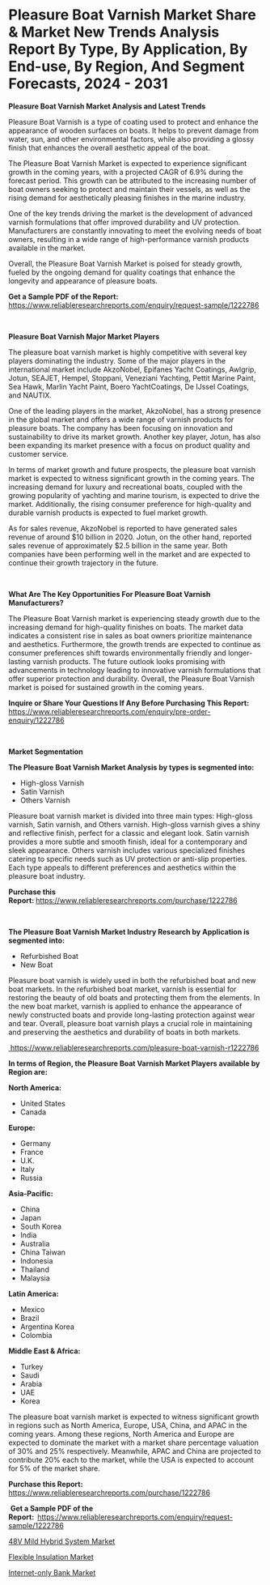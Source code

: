 <p><h1>Pleasure Boat Varnish Market Share & Market New Trends Analysis Report By Type, By Application, By End-use, By Region, And Segment Forecasts, 2024 - 2031</h1></p><p><strong>Pleasure Boat Varnish Market Analysis and Latest Trends</strong></p>
<p><p>Pleasure Boat Varnish is a type of coating used to protect and enhance the appearance of wooden surfaces on boats. It helps to prevent damage from water, sun, and other environmental factors, while also providing a glossy finish that enhances the overall aesthetic appeal of the boat.</p><p>The Pleasure Boat Varnish Market is expected to experience significant growth in the coming years, with a projected CAGR of 6.9% during the forecast period. This growth can be attributed to the increasing number of boat owners seeking to protect and maintain their vessels, as well as the rising demand for aesthetically pleasing finishes in the marine industry.</p><p>One of the key trends driving the market is the development of advanced varnish formulations that offer improved durability and UV protection. Manufacturers are constantly innovating to meet the evolving needs of boat owners, resulting in a wide range of high-performance varnish products available in the market.</p><p>Overall, the Pleasure Boat Varnish Market is poised for steady growth, fueled by the ongoing demand for quality coatings that enhance the longevity and appearance of pleasure boats.</p></p>
<p><strong>Get a Sample PDF of the Report:&nbsp;</strong> <a href="https://www.reliableresearchreports.com/enquiry/request-sample/1222786">https://www.reliableresearchreports.com/enquiry/request-sample/1222786</a></p>
<p>&nbsp;</p>
<p><strong>Pleasure Boat Varnish Major Market Players</strong></p>
<p><p>The pleasure boat varnish market is highly competitive with several key players dominating the industry. Some of the major players in the international market include AkzoNobel, Epifanes Yacht Coatings, Awlgrip, Jotun, SEAJET, Hempel, Stoppani, Veneziani Yachting, Pettit Marine Paint, Sea Hawk, Marlin Yacht Paint, Boero YachtCoatings, De IJssel Coatings, and NAUTIX. </p><p>One of the leading players in the market, AkzoNobel, has a strong presence in the global market and offers a wide range of varnish products for pleasure boats. The company has been focusing on innovation and sustainability to drive its market growth. Another key player, Jotun, has also been expanding its market presence with a focus on product quality and customer service.</p><p>In terms of market growth and future prospects, the pleasure boat varnish market is expected to witness significant growth in the coming years. The increasing demand for luxury and recreational boats, coupled with the growing popularity of yachting and marine tourism, is expected to drive the market. Additionally, the rising consumer preference for high-quality and durable varnish products is expected to fuel market growth.</p><p>As for sales revenue, AkzoNobel is reported to have generated sales revenue of around $10 billion in 2020. Jotun, on the other hand, reported sales revenue of approximately $2.5 billion in the same year. Both companies have been performing well in the market and are expected to continue their growth trajectory in the future.</p></p>
<p>&nbsp;</p>
<p><strong>What Are The Key Opportunities For Pleasure Boat Varnish Manufacturers?</strong></p>
<p><p>The Pleasure Boat Varnish market is experiencing steady growth due to the increasing demand for high-quality finishes on boats. The market data indicates a consistent rise in sales as boat owners prioritize maintenance and aesthetics. Furthermore, the growth trends are expected to continue as consumer preferences shift towards environmentally friendly and longer-lasting varnish products. The future outlook looks promising with advancements in technology leading to innovative varnish formulations that offer superior protection and durability. Overall, the Pleasure Boat Varnish market is poised for sustained growth in the coming years.</p></p>
<p><strong>Inquire or Share Your Questions If Any Before Purchasing This Report:</strong> <a href="https://www.reliableresearchreports.com/enquiry/pre-order-enquiry/1222786">https://www.reliableresearchreports.com/enquiry/pre-order-enquiry/1222786</a></p>
<p>&nbsp;</p>
<p><strong>Market Segmentation</strong></p>
<p><strong>The Pleasure Boat Varnish Market Analysis by types is segmented into:</strong></p>
<p><ul><li>High-gloss Varnish</li><li>Satin Varnish</li><li>Others Varnish</li></ul></p>
<p><p>Pleasure boat varnish market is divided into three main types: High-gloss varnish, Satin varnish, and Others varnish. High-gloss varnish gives a shiny and reflective finish, perfect for a classic and elegant look. Satin varnish provides a more subtle and smooth finish, ideal for a contemporary and sleek appearance. Others varnish includes various specialized finishes catering to specific needs such as UV protection or anti-slip properties. Each type appeals to different preferences and aesthetics within the pleasure boat industry.</p></p>
<p><strong>Purchase this Report:&nbsp;</strong><a href="https://www.reliableresearchreports.com/purchase/1222786">https://www.reliableresearchreports.com/purchase/1222786</a></p>
<p>&nbsp;</p>
<p><strong>The Pleasure Boat Varnish Market Industry Research by Application is segmented into:</strong></p>
<p><ul><li>Refurbished Boat</li><li>New Boat</li></ul></p>
<p><p>Pleasure boat varnish is widely used in both the refurbished boat and new boat markets. In the refurbished boat market, varnish is essential for restoring the beauty of old boats and protecting them from the elements. In the new boat market, varnish is applied to enhance the appearance of newly constructed boats and provide long-lasting protection against wear and tear. Overall, pleasure boat varnish plays a crucial role in maintaining and preserving the aesthetics and durability of boats in both markets.</p></p>
<p><a href="https://www.reliableresearchreports.com/pleasure-boat-varnish-r1222786">&nbsp;https://www.reliableresearchreports.com/pleasure-boat-varnish-r1222786</a></p>
<p><strong>In terms of Region, the Pleasure Boat Varnish Market Players available by Region are:</strong></p>
<p>
    <p> <strong> North America: </strong>
        <ul>
            <li>United States</li>
            <li>Canada</li>
        </ul>
        </p> 
    <p> <strong> Europe: </strong>
        <ul>
            <li>Germany</li>
            <li>France</li>
            <li>U.K.</li>
            <li>Italy</li>
            <li>Russia</li>
        </ul>
        </p> 
    <p> <strong> Asia-Pacific: </strong>
        <ul>
            <li>China</li>
            <li>Japan</li>
            <li>South Korea</li>
            <li>India</li>
            <li>Australia</li>
            <li>China Taiwan</li>
            <li>Indonesia</li>
            <li>Thailand</li>
            <li>Malaysia</li>
        </ul>
        </p> 
    <p> <strong> Latin America: </strong>
        <ul>
            <li>Mexico</li>
            <li>Brazil</li>
            <li>Argentina Korea</li>
            <li>Colombia</li>
        </ul>
        </p> 
    <p> <strong> Middle East & Africa: </strong>
        <ul>
            <li>Turkey</li>
            <li>Saudi</li>
            <li>Arabia</li>
            <li>UAE</li>
            <li>Korea</li>
        </ul>
    </p>
    </p>
<p><p>The pleasure boat varnish market is expected to witness significant growth in regions such as North America, Europe, USA, China, and APAC in the coming years. Among these regions, North America and Europe are expected to dominate the market with a market share percentage valuation of 30% and 25% respectively. Meanwhile, APAC and China are projected to contribute 20% each to the market, while the USA is expected to account for 5% of the market share.</p></p>
<p><strong>Purchase this Report: </strong><a href="https://www.reliableresearchreports.com/purchase/1222786">https://www.reliableresearchreports.com/purchase/1222786</a></p>
<p>&nbsp;<strong>Get a Sample PDF of the Report:&nbsp;&nbsp;</strong><a href="https://www.reliableresearchreports.com/enquiry/request-sample/1222786">https://www.reliableresearchreports.com/enquiry/request-sample/1222786</a></p>
<p><strong></strong></p>
<p><p><a href="https://github.com/KavonHansen645/Market-Research-Report-List-1/blob/main/48v-mild-hybrid-system-market.md">48V Mild Hybrid System Market</a></p><p><a href="https://view.publitas.com/reportprime-1/flexible-insulation-market-report-by-product-type-fiberglass-elastomer-others-end-use-thermal-insulation-acoustic-insulation-electrical-insulation-and-region-2024-2031/">Flexible Insulation Market</a></p><p><a href="https://github.com/niyotibauri9/Market-Research-Report-List-1/blob/main/internet-only-bank-market.md">Internet-only Bank Market</a></p></p>